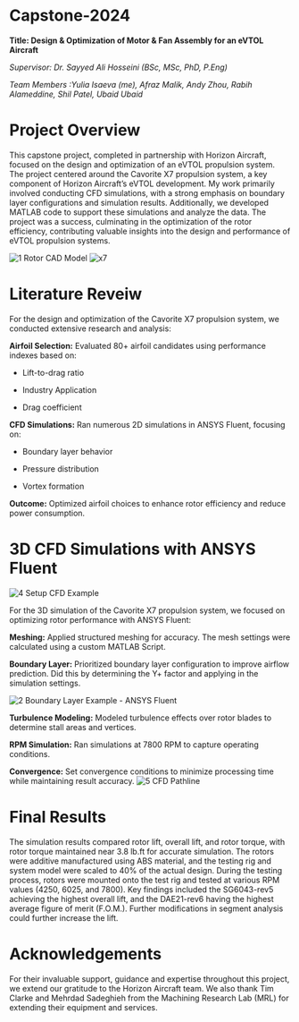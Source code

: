 # Capstone-2024
**Title: Design & Optimization of Motor & Fan Assembly for an eVTOL Aircraft**

_Supervisor: Dr. Sayyed Ali Hosseini (BSc, MSc, PhD, P.Eng)_

_Team Members :Yulia Isaeva (me), Afraz Malik, Andy Zhou, Rabih Alameddine, Shil Patel, Ubaid Ubaid_

# Project Overview
This capstone project, completed in partnership with Horizon Aircraft, focused on the design and optimization of an eVTOL propulsion system. The project centered around the Cavorite X7 propulsion system, a key component of Horizon Aircraft’s eVTOL development. My work primarily involved conducting CFD simulations, with a strong emphasis on boundary layer configurations and simulation results. Additionally, we developed MATLAB code to support these simulations and analyze the data. The project was a success, culminating in the optimization of the rotor efficiency, contributing valuable insights into the design and performance of eVTOL propulsion systems.

![1  Rotor CAD Model](https://github.com/user-attachments/assets/838250c0-aeff-43ec-a9b4-8c100b551b4f)
![x7](https://github.com/user-attachments/assets/0391e5ff-6fed-406a-bf66-e23c24b6ed00)

# Literature Reveiw
For the design and optimization of the Cavorite X7 propulsion system, we conducted extensive research and analysis:

**Airfoil Selection:** Evaluated 80+ airfoil candidates using performance indexes based on:


- Lift-to-drag ratio


- Industry Application


- Drag coefficient


**CFD Simulations:** Ran numerous 2D simulations in ANSYS Fluent, focusing on:


- Boundary layer behavior


- Pressure distribution


- Vortex formation


**Outcome:** Optimized airfoil choices to enhance rotor efficiency and reduce power consumption.


# 3D CFD Simulations with ANSYS Fluent

![4  Setup CFD Example](https://github.com/user-attachments/assets/37fd84f5-ba80-4336-9a05-3fc1d3cce3b3)

For the 3D simulation of the Cavorite X7 propulsion system, we focused on optimizing rotor performance with ANSYS Fluent:

**Meshing:** Applied structured meshing for accuracy. The mesh settings were calculated using a custom MATLAB Script.


**Boundary Layer:** Prioritized boundary layer configuration to improve airflow prediction. Did this by determining the Y+ factor and applying in the simulation settings. 

![2  Boundary Layer Example - ANSYS Fluent](https://github.com/user-attachments/assets/961135e5-0946-491e-90fb-8138e7fedde7)

**Turbulence Modeling:** Modeled turbulence effects over rotor blades to determine stall areas and vertices.


**RPM Simulation:** Ran simulations at 7800 RPM to capture operating conditions.


**Convergence:** Set convergence conditions to minimize processing time while maintaining result accuracy.
![5  CFD Pathline](https://github.com/user-attachments/assets/8cc08573-a429-4946-b376-016d72ab88b5)


# Final Results
The simulation results compared rotor lift, overall lift, and rotor torque, with rotor torque maintained near 3.8 lb.ft for accurate simulation. The rotors were additive manufactured using ABS material, and the testing rig and system model were scaled to 40% of the actual design. During the testing process, rotors were mounted onto the test rig and tested at various RPM values (4250, 6025, and 7800). Key findings included the SG6043-rev5 achieving the highest overall lift, and the DAE21-rev6 having the highest average figure of merit (F.O.M.). Further modifications in segment analysis could further increase the lift.

# Acknowledgements 
For their invaluable support, guidance and expertise throughout this project, we extend our gratitude to the Horizon Aircraft team. We also thank Tim Clarke and Mehrdad Sadeghieh from the Machining Research Lab (MRL) for extending their equipment and services.
